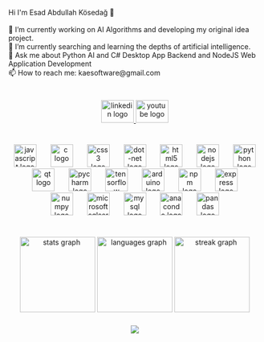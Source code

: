 <p align="left">Hi I'm Esad Abdullah Kösedağ 👋<br><br>🔭 I’m currently working on AI Algorithms and developing my original idea project.<br>🧪 I’m currently searching and learning the depths of artificial intelligence.<br>💬 Ask me about Python AI and C# Desktop App Backend and NodeJS Web Application Development<br>📫 How to reach me: kaesoftware@gmail.com</p>

###

<br clear="both">

<div align="center">
  <a href="https://tr.linkedin.com/in/esad-abdullah-k%C3%B6seda%C4%9F-71427a23b?original_referer=https%3A%2F%2Fwww.google.com%2F" target="_blank">
    <img src="https://raw.githubusercontent.com/maurodesouza/profile-readme-generator/master/src/assets/icons/social/linkedin/default.svg" width="65" height="45" alt="linkedin logo"  />
  </a>
  <a href="https://www.youtube.com/@esadabdullahkosedag/featured" target="_blank">
    <img src="https://raw.githubusercontent.com/maurodesouza/profile-readme-generator/master/src/assets/icons/social/youtube/default.svg" width="65" height="45" alt="youtube logo"  />
  </a>
</div>

###

<br clear="both">

<div align="center">
  <img src="https://cdn.simpleicons.org/javascript/F7DF1E" height="45" alt="javascript logo"  />
  <img width="20" />
  <img src="https://skillicons.dev/icons?i=c" height="45" alt="c logo"  />
  <img width="20" />
  <img src="https://cdn.simpleicons.org/css3/1572B6" height="45" alt="css3 logo"  />
  <img width="20" />
  <img src="https://cdn.simpleicons.org/dotnet/512BD4" height="45" alt="dot-net logo"  />
  <img width="20" />
  <img src="https://cdn.simpleicons.org/html5/E34F26" height="45" alt="html5 logo"  />
  <img width="20" />
  <img src="https://cdn.simpleicons.org/nodedotjs/339933" height="45" alt="nodejs logo"  />
  <img width="20" />
  <img src="https://cdn.simpleicons.org/python/3776AB" height="45" alt="python logo"  />
  <img width="20" />
  <img src="https://cdn.simpleicons.org/qt/41CD52" height="45" alt="qt logo"  />
  <img width="20" />
  <img src="https://cdn.simpleicons.org/pycharm/000000" height="45" alt="pycharm logo"  />
  <img width="20" />
  <img src="https://cdn.simpleicons.org/tensorflow/FF6F00" height="45" alt="tensorflow logo"  />
  <img width="20" />
  <img src="https://skillicons.dev/icons?i=arduino" height="45" alt="arduino logo"  />
  <img width="20" />
  <img src="https://cdn.simpleicons.org/npm/CB3837" height="45" alt="npm logo"  />
  <img width="20" />
  <img src="https://cdn.simpleicons.org/express/000000" height="45" alt="express logo"  />
  <img width="20" />
  <img src="https://cdn.simpleicons.org/numpy/013243" height="45" alt="numpy logo"  />
  <img width="20" />
  <img src="https://cdn.jsdelivr.net/gh/devicons/devicon/icons/microsoftsqlserver/microsoftsqlserver-plain.svg" height="45" alt="microsoftsqlserver logo"  />
  <img width="20" />
  <img src="https://cdn.simpleicons.org/mysql/4479A1" height="45" alt="mysql logo"  />
  <img width="20" />
  <img src="https://cdn.simpleicons.org/anaconda/44A833" height="45" alt="anaconda logo"  />
  <img width="20" />
  <img src="https://cdn.jsdelivr.net/gh/devicons/devicon/icons/pandas/pandas-original.svg" height="45" alt="pandas logo"  />
</div>

###

<br clear="both">

<div align="center">
  <img src="https://github-readme-stats.vercel.app/api?username=kaesit&hide_title=false&hide_rank=false&show_icons=true&include_all_commits=true&count_private=true&disable_animations=false&theme=algolia&locale=en&hide_border=true&order=1" height="150" alt="stats graph"  />
  <img src="https://github-readme-stats.vercel.app/api/top-langs?username=kaesit&locale=en&hide_title=false&layout=compact&card_width=320&langs_count=5&theme=algolia&hide_border=true&order=2" height="150" alt="languages graph"  />
  <img src="https://streak-stats.demolab.com?user=kaesit&locale=en&mode=daily&theme=algolia&hide_border=true&border_radius=5&order=3" height="150" alt="streak graph"  />
</div>

###

<div align="center">
  <img src="https://profile-counter.glitch.me/kaesit/count.svg?"  />
</div>

###
